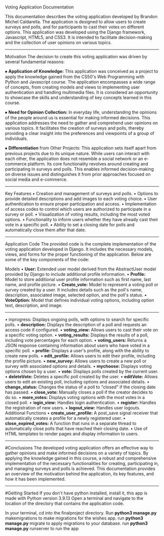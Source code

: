 Voting Application Documentation


This documentation describes the voting application developed by Brandon Michel Caldarella. The application is designed to allow users to create surveys and polls, and for participants to cast their votes on different options. This application was developed using the Django framework, Javascript, HTML5, and CSS3. It is intended to facilitate decision-making and the collection of user opinions on various topics.


--------------
Motivation
The decision to create this voting application was driven by several fundamental reasons:

⦁ **Application of Knowledge:** This application was conceived as a project to apply the knowledge gained from the CS50's Web Programming with Python and Javascript course. The application encompasses a wide range of concepts, from creating models and views to implementing user authentication and handling multimedia files. It is considered an opportunity to showcase the skills and understanding of key concepts learned in this course.

⦁ **Need for Opinion Collection:** In everyday life, understanding the opinions of the people around us is essential for making informed decisions. This application addresses the need to gather and comprehend user opinions on various topics. It facilitates the creation of surveys and polls, thereby providing a clear insight into the preferences and viewpoints of a group of individuals.

⦁ **Differentiation** from Other Projects: This application sets itself apart from previous projects due to its unique nature. While users can interact with each other, the application does not resemble a social network or an e-commerce platform. Its core functionality revolves around creating and participating in surveys and polls. This enables informed decision-making on diverse issues and distinguishes it from prior approaches focused on social media and e-commerce.

------------
Key Features
• Creation and management of surveys and polls.
• Options to provide detailed descriptions and add images to each voting choice.
• User authentication to ensure proper participation and access.
• Implementation of access codes to control which users are authorized to participate in a survey or poll.
• Visualization of voting results, including the most voted options.
• Functionality to inform users whether they have already cast their vote in a specific poll.
• Ability to set a closing date for polls and automatically close them after that date.

---------------
Application Code
The provided code is the complete implementation of the voting application developed in Django. It includes the necessary models, views, and forms for the proper functioning of the application. Below are some of the key components of the code:

Models
• **User:** Extended user model derived from the AbstractUser model provided by Django to include additional profile information.
• **Profile:** Model to store additional user profile information such as first name, last name, and profile picture.
• **Create_vote:** Model to represent a voting poll or survey created by a user. It includes details such as the poll's name, description, associated image, selected option, and the poll's status.
• **VoteOption:** Model that defines individual voting options, including option text, description, and image.

-------------
• inprogress: Displays ongoing polls, with options to search for specific polls.
• **description:** Displays the description of a poll and requests an access code if configured.
• **voting_view:** Allows users to cast their vote on a specific voting option.
• **voting_results:** Displays the results of a poll, including vote percentages for each option.
• **voting_users:** Returns a JSON response containing information about users who have voted in a specific poll.
• **profile:** Displays a user's profile, along with the ability to create new polls.
• **edit_profile:** Allows users to edit their profile, including the profile picture.
• **new_survey:** Allows users to create a new poll or survey with associated options and details.
• **mychoose:** Displays voting options chosen by a user.
• **vote:** Displays polls created by the current user.
• **deleteVote:** Deletes a specific poll created by the user.
• **editVote:** Allows users to edit an existing poll, including options and associated details.
• **change_status:** Changes the status of a poll to "closed" if the closing date has passed.
• **close_vote:** Manually closes a poll if the creator decides to do so.
• **more_votes:** Displays voting options with the most votes in a closed poll.
• l**ogin_view:** Handles login authentication.
• **register:** Handles the registration of new users.
• **logout_view:** Handles user logouts.
Additional Functions
• **create_user_profile:** A post_save signal receiver that automatically creates a profile for a newly registered user.
• **close_expired_votes:** A function that runs in a separate thread to automatically close polls that have reached their closing date.
• Use of HTML templates to render pages and display information to users.

---------------
#Conclusions
The developed voting application offers an effective way to gather opinions and make informed decisions on a variety of topics. By applying the knowledge gained in this course, a robust and comprehensive implementation of the necessary functionalities for creating, participating in, and managing surveys and polls is achieved. This documentation provides an overview of the motivation behind the application, its key features, and how it has been implemented.

----------
#Getting Started
If you don't have python installed, install it, this app is made with Python version 3.9.13
Open a terminal and navigate to the location of the directory that contains the application code.

In your terminal, cd into the finalproject directory.
Run **python3 manage.py** makemigrations  to make migrations for the wishes app.
run **python3 manage.py** migrate to apply migrations to your database.
run **python3 manage.py** runserver to run the app









